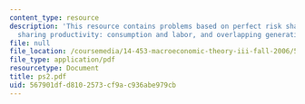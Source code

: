 ```yaml
---
content_type: resource
description: 'This resource contains problems based on perfect risk sharing, risk
  sharing productivity: consumption and labor, and overlapping generations.'
file: null
file_location: /coursemedia/14-453-macroeconomic-theory-iii-fall-2006/567901dfd8102573cf9ac936abe979cb_ps2.pdf
file_type: application/pdf
resourcetype: Document
title: ps2.pdf
uid: 567901df-d810-2573-cf9a-c936abe979cb
---
```


